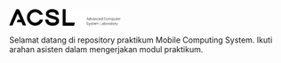 <img src="images/logo.png" width="200">

Selamat datang di repository praktikum Mobile Computing System. 
Ikuti arahan asisten dalam mengerjakan modul praktikum.
